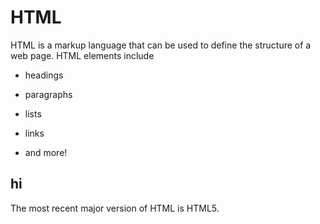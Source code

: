 # HTML

HTML is a markup language that can be used to define the structure of a web page. HTML elements include

* headings
* paragraphs
* lists
* links
* and more!

## hi

The most recent major version of HTML is HTML5.